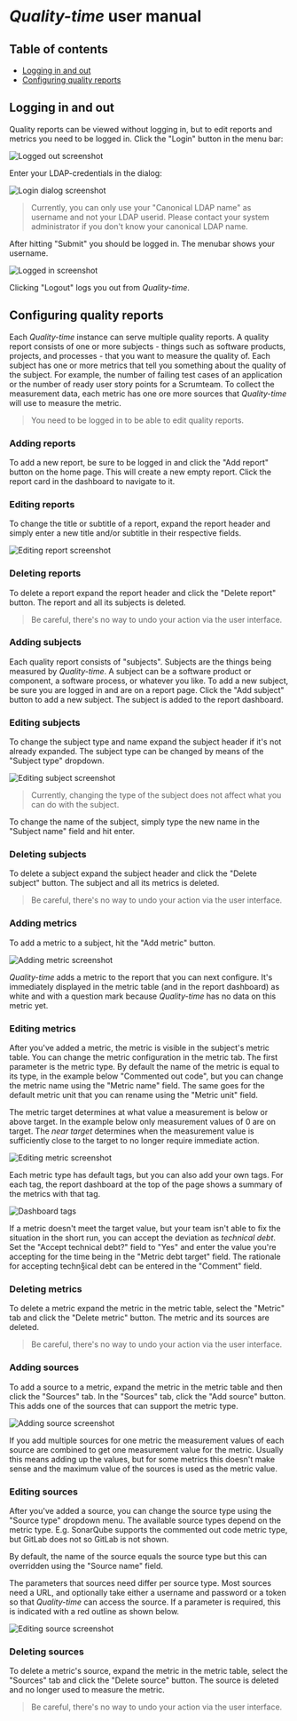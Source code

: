 # *Quality-time* user manual

## Table of contents

- [Logging in and out](#logging-in-and-out)
- [Configuring quality reports](#configuring-quality-reports)

## Logging in and out

Quality reports can be viewed without logging in, but to edit reports and metrics you need to be logged in. Click the "Login" button in the menu bar:

![Logged out screenshot](screenshots/menubar_logged_out.png)

Enter your LDAP-credentials in the dialog:

![Login dialog screenshot](screenshots/login_dialog.png)

> Currently, you can only use your "Canonical LDAP name" as username and not your LDAP userid. Please contact your system administrator if you don't know your canonical LDAP name.

After hitting "Submit" you should be logged in. The menubar shows your username.

![Logged in screenshot](screenshots/menubar_logged_in.png)

Clicking "Logout" logs you out from *Quality-time*.

## Configuring quality reports

Each *Quality-time* instance can serve multiple quality reports. A quality report consists of one or more subjects - things such as software products, projects, and processes - that you want to measure the quality of. Each subject has one or more metrics that tell you something about the quality of the subject. For example, the number of failing test cases of an application or the number of ready user story points for a Scrumteam. To collect the measurement data, each metric has one ore more sources that *Quality-time* will use to measure the metric.

> You need to be logged in to be able to edit quality reports.

### Adding reports

To add a new report, be sure to be logged in and click the "Add report" button on the home page. This will create a new empty report. Click the report card in the dashboard to navigate to it.

### Editing reports

To change the title or subtitle of a report, expand the report header and simply enter a new title and/or subtitle in their respective fields.

![Editing report screenshot](screenshots/editing_report.png)

### Deleting reports

To delete a report expand the report header and click the "Delete report" button. The report and all its subjects is deleted.

> Be careful, there's no way to undo your action via the user interface.

### Adding subjects

Each quality report consists of "subjects". Subjects are the things being measured by *Quality-time*. A subject can be a software product or component, a software process, or whatever you like. To add a new subject, be sure you are logged in and are on a report page. Click the "Add subject" button to add a new subject. The subject is added to the report dashboard.

### Editing subjects

To change the subject type and name expand the subject header if it's not already expanded. The subject type can be changed by means of the "Subject type" dropdown.

![Editing subject screenshot](screenshots/editing_subject.png)

> Currently, changing the type of the subject does not affect what you can do with the subject.

To change the name of the subject, simply type the new name in the "Subject name" field and hit enter.

### Deleting subjects

To delete a subject expand the subject header and click the "Delete subject" button. The subject and all its metrics is deleted.

> Be careful, there's no way to undo your action via the user interface.

### Adding metrics

To add a metric to a subject, hit the "Add metric" button.

![Adding metric screenshot](screenshots/adding_metric.png)

*Quality-time* adds a metric to the report that you can next configure. It's immediately displayed in the metric table (and in the report dashboard) as white and with a question mark because *Quality-time* has no data on this metric yet.

### Editing metrics

After you've added a metric, the metric is visible in the subject's metric table. You can change the metric configuration in the metric tab. The first parameter is the metric type. By default the name of the metric is equal to its type, in the example below "Commented out code", but you can change the metric name using the "Metric name" field. The same goes for the default metric unit that you can rename using the "Metric unit" field.

The metric target determines at what value a measurement is below or above target. In the example below only measurement values of 0 are on target. The *near target* determines when the measurement value is sufficiently close to the target to no longer require immediate action.

![Editing metric screenshot](screenshots/editing_metric.png)

Each metric type has default tags, but you can also add your own tags. For each tag, the report dashboard at the top of the page shows a summary of the metrics with that tag.

![Dashboard tags](screenshots/dashboard_tags.png)

If a metric doesn't meet the target value, but your team isn't able to fix the situation in the short run, you can accept the deviation as *technical debt*. Set the "Accept technical debt?" field to "Yes" and enter the value you're accepting for the time being in the "Metric debt target" field. The rationale for accepting techn§ical debt can be entered in the "Comment" field.

### Deleting metrics

To delete a metric expand the metric in the metric table, select the "Metric" tab and click the "Delete metric" button. The metric and its sources are deleted.

> Be careful, there's no way to undo your action via the user interface.

### Adding sources

To add a source to a metric, expand the metric in the metric table and then click the "Sources" tab. In the "Sources" tab, click the "Add source" button. This adds one of the sources that can support the metric type.

![Adding source screenshot](screenshots/adding_source.png)

If you add multiple sources for one metric the measurement values of each source are combined to get one measurement value for the metric. Usually this means adding up the values, but for some metrics this doesn't make sense and the maximum value of the sources is used as the metric value.

### Editing sources

After you've added a source, you can change the source type using the "Source type" dropdown menu. The available source types depend on the metric type. E.g. SonarQube supports the commented out code metric type, but GitLab does not so GitLab is not shown.

By default, the name of the source equals the source type but this can overridden using the "Source name" field.

The parameters that sources need differ per source type. Most sources need a URL, and optionally take either a username and password or a token so that *Quality-time* can access the source. If a parameter is required, this is indicated with a red outline as shown below.

![Editing source screenshot](screenshots/editing_source.png)

### Deleting sources

To delete a metric's source, expand the metric in the metric table, select the "Sources" tab and click the "Delete source" button. The source is deleted and no longer used to measure the metric.

> Be careful, there's no way to undo your action via the user interface.
